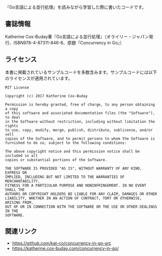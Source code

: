 『Go言語による並行処理』を読みながら学習した際に書いたコードです。

## 書誌情報
Katherine Cox-Buday著『Go言語による並行処理』（オライリー・ジャパン発行、ISBN978-4-87311-846-8、原題『Concurrency in Go』）

## ライセンス
本書に掲載されているサンプルコードを多数含みます。サンプルコードには以下のライセンスが適用されています。

```
MIT License

Copyright (c) 2017 Katherine Cox-Buday

Permission is hereby granted, free of charge, to any person obtaining a copy
of this software and associated documentation files (the "Software"), to deal
in the Software without restriction, including without limitation the rights
to use, copy, modify, merge, publish, distribute, sublicense, and/or sell
copies of the Software, and to permit persons to whom the Software is
furnished to do so, subject to the following conditions:

The above copyright notice and this permission notice shall be included in all
copies or substantial portions of the Software.

THE SOFTWARE IS PROVIDED "AS IS", WITHOUT WARRANTY OF ANY KIND, EXPRESS OR
IMPLIED, INCLUDING BUT NOT LIMITED TO THE WARRANTIES OF MERCHANTABILITY,
FITNESS FOR A PARTICULAR PURPOSE AND NONINFRINGEMENT. IN NO EVENT SHALL THE
AUTHORS OR COPYRIGHT HOLDERS BE LIABLE FOR ANY CLAIM, DAMAGES OR OTHER
LIABILITY, WHETHER IN AN ACTION OF CONTRACT, TORT OR OTHERWISE, ARISING FROM,
OUT OF OR IN CONNECTION WITH THE SOFTWARE OR THE USE OR OTHER DEALINGS IN THE
SOFTWARE.
```

## 関連リンク
- https://github.com/kat-co/concurrency-in-go-src
- https://katherine.cox-buday.com/concurrency-in-go/

